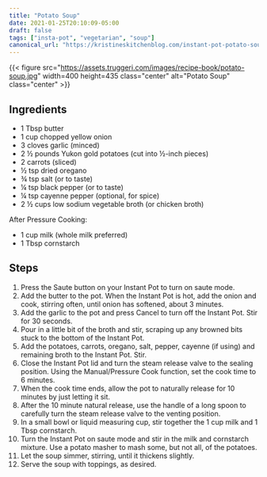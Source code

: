 ```yaml
---
title: "Potato Soup"
date: 2021-01-25T20:10:09-05:00
draft: false
tags: ["insta-pot", "vegetarian", "soup"]
canonical_url: "https://kristineskitchenblog.com/instant-pot-potato-soup/"
---
```


{{< figure src="https://assets.truggeri.com/images/recipe-book/potato-soup.jpg"
width=400 height=435 class="center" alt="Potato Soup" class="center" >}}

## Ingredients

* 1 Tbsp butter
* 1 cup chopped yellow onion
* 3 cloves garlic (minced)
* 2 ½ pounds Yukon gold potatoes (cut into ½-inch pieces)
* 2 carrots (sliced)
* ½ tsp dried oregano
* ¾ tsp salt (or to taste)
* ¼ tsp black pepper (or to taste)
* ¼ tsp cayenne pepper (optional, for spice)
* 2 ½ cups low sodium vegetable broth (or chicken broth)

After Pressure Cooking:

* 1 cup milk (whole milk preferred)
* 1 Tbsp cornstarch

## Steps

1. Press the Saute button on your Instant Pot to turn on saute mode.
2. Add the butter to the pot. When the Instant Pot is hot, add the onion and cook, stirring often, until onion has softened, about 3 minutes.
3. Add the garlic to the pot and press Cancel to turn off the Instant Pot. Stir for 30 seconds.
4. Pour in a little bit of the broth and stir, scraping up any browned bits stuck to the bottom of the Instant Pot.
5. Add the potatoes, carrots, oregano, salt, pepper, cayenne (if using) and remaining broth to the Instant Pot. Stir.
6. Close the Instant Pot lid and turn the steam release valve to the sealing position. Using the Manual/Pressure Cook function, set the cook time to 6 minutes.
7. When the cook time ends, allow the pot to naturally release for 10 minutes by just letting it sit. 
8. After the 10 minute natural release, use the handle of a long spoon to carefully turn the steam release valve to the venting position.
9. In a small bowl or liquid measuring cup, stir together the 1 cup milk and 1 Tbsp cornstarch.
10. Turn the Instant Pot on saute mode and stir in the milk and cornstarch mixture. Use a potato masher to mash some, but not all, of the potatoes.
11. Let the soup simmer, stirring, until it thickens slightly.
12. Serve the soup with toppings, as desired.
